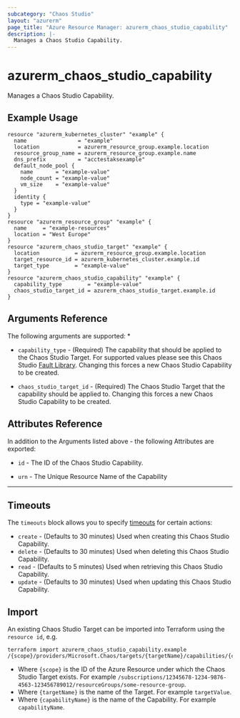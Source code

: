 ```yaml
---
subcategory: "Chaos Studio"
layout: "azurerm"
page_title: "Azure Resource Manager: azurerm_chaos_studio_capability"
description: |-
  Manages a Chaos Studio Capability.
---
```


# azurerm_chaos_studio_capability

Manages a Chaos Studio Capability.

## Example Usage

```hcl
resource "azurerm_kubernetes_cluster" "example" {
  name                = "example"
  location            = azurerm_resource_group.example.location
  resource_group_name = azurerm_resource_group.example.name
  dns_prefix          = "acctestaksexample"
  default_node_pool {
    name       = "example-value"
    node_count = "example-value"
    vm_size    = "example-value"
  }
  identity {
    type = "example-value"
  }
}
resource "azurerm_resource_group" "example" {
  name     = "example-resources"
  location = "West Europe"
}
resource "azurerm_chaos_studio_target" "example" {
  location           = azurerm_resource_group.example.location
  target_resource_id = azurerm_kubernetes_cluster.example.id
  target_type        = "example-value"
}
resource "azurerm_chaos_studio_capability" "example" {
  capability_type        = "example-value"
  chaos_studio_target_id = azurerm_chaos_studio_target.example.id
}
```

## Arguments Reference

The following arguments are supported:
* 
* `capability_type` - (Required) The capability that should be applied to the Chaos Studio Target. For supported values please see this Chaos Studio [Fault Library](https://learn.microsoft.com/azure/chaos-studio/chaos-studio-fault-library). Changing this forces a new Chaos Studio Capability to be created.

* `chaos_studio_target_id` - (Required) The Chaos Studio Target that the capability should be applied to. Changing this forces a new Chaos Studio Capability to be created.

## Attributes Reference

In addition to the Arguments listed above - the following Attributes are exported:

* `id` - The ID of the Chaos Studio Capability.

* `urn` - The Unique Resource Name of the Capability

---


## Timeouts

The `timeouts` block allows you to specify [timeouts](https://www.terraform.io/docs/configuration/resources.html#timeouts) for certain actions:

* `create` - (Defaults to 30 minutes) Used when creating this Chaos Studio Capability.
* `delete` - (Defaults to 30 minutes) Used when deleting this Chaos Studio Capability.
* `read` - (Defaults to 5 minutes) Used when retrieving this Chaos Studio Capability.
* `update` - (Defaults to 30 minutes) Used when updating this Chaos Studio Capability.

## Import

An existing Chaos Studio Target can be imported into Terraform using the `resource id`, e.g.

```shell
terraform import azurerm_chaos_studio_capability.example /{scope}/providers/Microsoft.Chaos/targets/{targetName}/capabilities/{capabilityName}
```

* Where `{scope}` is the ID of the Azure Resource under which the Chaos Studio Target exists. For example `/subscriptions/12345678-1234-9876-4563-123456789012/resourceGroups/some-resource-group`.
* Where `{targetName}` is the name of the Target. For example `targetValue`.
* Where `{capabilityName}` is the name of the Capability. For example `capabilityName`.
